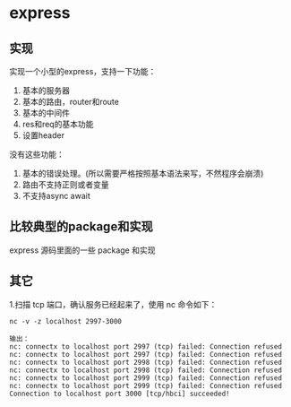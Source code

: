 # express

## 实现

实现一个小型的express，支持一下功能：

1. 基本的服务器
2. 基本的路由，router和route
3. 基本的中间件
4. res和req的基本功能
5. 设置header

没有这些功能：

1. 基本的错误处理。(所以需要严格按照基本语法来写，不然程序会崩溃)
2. 路由不支持正则或者变量
3. 不支持async await

## 比较典型的package和实现

express 源码里面的一些 package 和实现

## 其它

1.扫描 tcp 端口，确认服务已经起来了，使用 nc 命令如下：

```
nc -v -z localhost 2997-3000

输出：
nc: connectx to localhost port 2997 (tcp) failed: Connection refused
nc: connectx to localhost port 2997 (tcp) failed: Connection refused
nc: connectx to localhost port 2998 (tcp) failed: Connection refused
nc: connectx to localhost port 2998 (tcp) failed: Connection refused
nc: connectx to localhost port 2999 (tcp) failed: Connection refused
nc: connectx to localhost port 2999 (tcp) failed: Connection refused
Connection to localhost port 3000 [tcp/hbci] succeeded!
```
